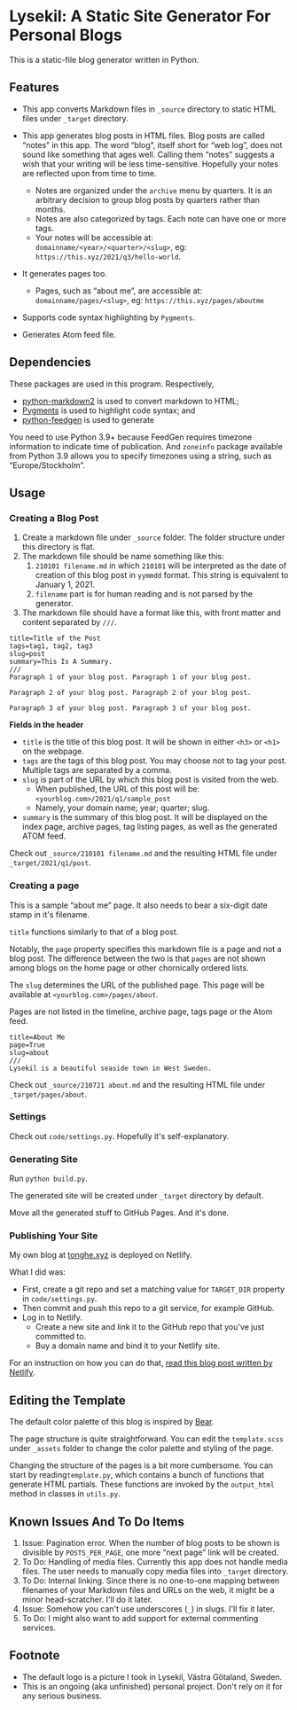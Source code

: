 # Lysekil: A Static Site Generator For Personal Blogs

This is a static-file blog generator written in Python.

## Features

* This app converts Markdown files in `_source` directory to static HTML files under `_target` directory.

* This app generates blog posts in HTML files. Blog posts are called “notes” in this app. The word “blog”, itself short for “web log”, does not sound like something that ages well. Calling them “notes” suggests a wish that your writing will be less time-sensitive. Hopefully your notes are reflected upon from time to time.
  * Notes are organized under the `archive` menu by quarters. It is an arbitrary decision to group blog posts by quarters rather than months.
  * Notes are also categorized by tags. Each note can have one or more tags.
  * Your notes will be accessible at: `domainname/<year>/<quarter>/<slug>`, eg: `https://this.xyz/2021/q3/hello-world`. 
* It generates pages too. 
  * Pages, such as “about me”, are accessible at: `domainname/pages/<slug>`, eg: `https://this.xyz/pages/aboutme`
* Supports code syntax highlighting by `Pygments`.
* Generates Atom feed file.

## Dependencies

These packages are used in this program. Respectively, 
* [python-markdown2](https://github.com/trentm/python-markdown2) is used to convert markdown to HTML;
* [Pygments](https://github.com/pygments/pygments) is used to highlight code syntax; and 
* [python-feedgen](https://feedgen.kiesow.be/) is used to generate 

You need to use Python 3.9+ because FeedGen requires timezone information to indicate time of publication. And `zoneinfo` package available from Python 3.9 allows you to specify timezones using a string, such as “Europe/Stockholm”.

## Usage

### Creating a Blog Post

1. Create a markdown file under `_source` folder. The folder structure under this directory is flat. 
2. The markdown file should be name something like this:
   1. `210101 filename.md` in which `210101` will be interpreted as the date of creation of this blog post in `yymmdd` format. This string is equivalent to January 1, 2021.
   2. `filename` part is for human reading and is not parsed by the generator.
3. The markdown file should have a format like this, with front matter and content separated by `///`. 

```
title=Title of the Post
tags=tag1, tag2, tag3
slug=post
summary=This Is A Summary.
///
Paragraph 1 of your blog post. Paragraph 1 of your blog post.

Paragraph 2 of your blog post. Paragraph 2 of your blog post.

Paragraph 3 of your blog post. Paragraph 3 of your blog post.
```

**Fields in the header**

* `title` is the title of this blog post. It will be shown in either `<h3>` or `<h1>` on the webpage. 
* `tags` are the tags of this blog post. You may choose not to tag your post. Multiple tags are separated by a comma.
* `slug` is part of the URL by which this blog post is visited from the web.
  * When published, the URL of this post will be: `<yourblog.com>/2021/q1/sample_post`
  * Namely, your domain name; year; quarter; slug.
* `summary` is the summary of this blog post. It will be displayed on the index page, archive pages, tag listing pages, as well as the generated ATOM feed.

Check out `_source/210101 filename.md` and the resulting HTML file under `_target/2021/q1/post`. 

### Creating a page

This is a sample “about me” page. It also needs to bear a six-digit date stamp in it's filename. 

`title` functions similarly to that of a blog post.

Notably, the `page` property specifies this markdown file is a page and not a blog post. The difference between the two is that `pages` are not shown among blogs on the home page or other chornically ordered lists. 

The `slug` determines the URL of the published page. This page will be available at `<yourblog.com>/pages/about`.

Pages are not listed in the timeline, archive page, tags page or the Atom feed.

```
title=About Me
page=True
slug=about
///
Lysekil is a beautiful seaside town in West Sweden. 
```

Check out `_source/210721 about.md` and the resulting HTML file under `_target/pages/about`. 

### Settings

Check out `code/settings.py`. Hopefully it's self-explanatory. 

### Generating Site

Run `python build.py`. 

The generated site will be created under `_target` directory by default. 

Move all the generated stuff to GitHub Pages. And it's done. 

### Publishing Your Site

My own blog at [tonghe.xyz](https://tonghe.xyz/) is deployed on Netlify. 

What I did was: 

* First, create a git repo and set a matching value for `TARGET_DIR` property in `code/settings.py`. 
* Then commit and push this repo to a git service, for example GitHub. 
* Log in to Netlify. 
  * Create a new site and link it to the GitHub repo that you've just committed to.
  * Buy a domain name and bind it to your Netlify site.  

For an instruction on how you can do that, [read this blog post written by Netlify](https://www.netlify.com/blog/2016/09/29/a-step-by-step-guide-deploying-on-netlify/).

## Editing the Template

The default color palette of this blog is inspired by [Bear](https://bear.app/). 

The page structure is quite straightforward. You can edit the `template.scss` under `_assets` folder to change the color palette and styling of the page. 

Changing the structure of the pages is a bit more cumbersome. You can start by reading`template.py`, which contains a bunch of functions that generate HTML partials. These functions are invoked by the `output_html` method in classes in `utils.py`.

## Known Issues And To Do Items

1. Issue: Pagination error. When the number of blog posts to be shown is divisible by `POSTS_PER_PAGE`, one more “next page” link will be created.  
2. To Do: Handling of media files. Currently this app does not handle media files. The user needs to manually copy media files into `_target` directory.
3. To Do: Internal linking. Since there is no one-to-one mapping between filenames of your Markdown files and URLs on the web, it might be a minor head-scratcher. I'll do it later.
4. Issue: Somehow you can't use underscores (`_`) in slugs. I'll fix it later.
5. To Do: I might also want to add support for external commenting services.

## Footnote

* The default logo is a picture I took in Lysekil, Västra Götaland, Sweden.
* This is an ongoing (aka unfinished) personal project. Don't rely on it for any serious business.
